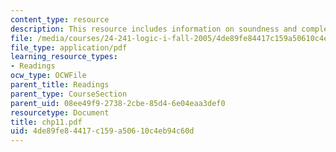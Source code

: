 ```yaml
---
content_type: resource
description: This resource includes information on soundness and completeness theorem.
file: /media/courses/24-241-logic-i-fall-2005/4de89fe84417c159a50610c4eb94c60d_chp11.pdf
file_type: application/pdf
learning_resource_types:
- Readings
ocw_type: OCWFile
parent_title: Readings
parent_type: CourseSection
parent_uid: 08ee49f9-2738-2cbe-85d4-6e04eaa3def0
resourcetype: Document
title: chp11.pdf
uid: 4de89fe8-4417-c159-a506-10c4eb94c60d
---
```

